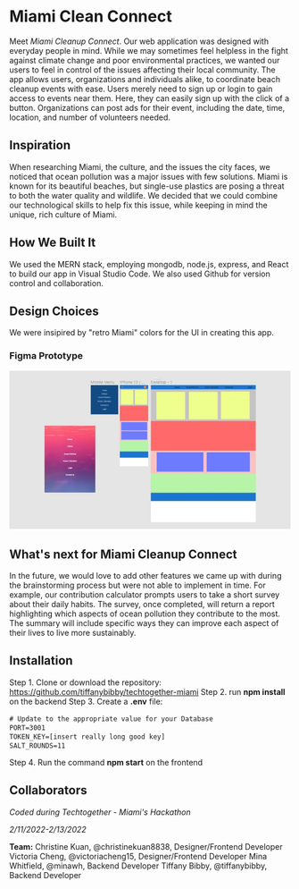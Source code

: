 # Miami Clean Connect

Meet *Miami Cleanup Connect*. Our web application was designed with everyday people in mind. While we may sometimes feel helpless in the fight against climate change and poor environmental practices, we wanted our users to feel in control of the issues affecting their local community. The app allows users, organizations and individuals alike, to coordinate beach cleanup events with ease. Users merely need to sign up or login to gain access to events near them. Here, they can easily sign up with the click of a button. Organizations can post ads for their event, including the date, time, location, and number of volunteers needed.

<!-- ### Deployed Link:  -->

## Inspiration

When researching Miami, the culture, and the issues the city faces, we noticed that ocean pollution was a major issues with few solutions. Miami is known for its beautiful beaches, but single-use plastics are posing a threat to both the water quality and wildlife. We decided that we could combine our technological skills to help fix this issue, while keeping in mind the unique, rich culture of Miami.

## How We Built It
We used the MERN stack, employing mongodb, node.js, express, and React to build our app in Visual Studio Code. We also used Github for version control and collaboration.

## Design Choices
We were insipired by "retro Miami" colors for the UI in creating this app. 

### Figma Prototype
![Figma Prototype](https://github.com/tiffanybibby/techtogether-miami/blob/main/assets/figma.jpeg?raw=true)


## What's next for Miami Cleanup Connect
In the future, we would love to add other features we came up with during the brainstorming process but were not able to implement in time. For example, our contribution calculator prompts users to take a short survey about their daily habits. The survey, once completed, will return a report highlighting which aspects of ocean pollution they contribute to the most. The summary will include specific ways they can improve each aspect of their lives to live more sustainably.


## Installation
Step 1. Clone or download the repository: https://github.com/tiffanybibby/techtogether-miami
Step 2. run **npm install** on the backend
Step 3. Create a **.env** file:

```env
# Update to the appropriate value for your Database
PORT=3001
TOKEN_KEY=[insert really long good key]
SALT_ROUNDS=11
```

Step 4. Run the command **npm start** on the frontend

## Collaborators
*Coded during Techtogether - Miami's Hackathon* 

*2/11/2022-2/13/2022*

**Team:**
Christine Kuan, @christinekuan8838, Designer/Frontend Developer
Victoria Cheng, @victoriacheng15,  Designer/Frontend Developer
Mina Whitfield, @minawh, Backend Developer
Tiffany Bibby, @tiffanybibby, Backend Developer